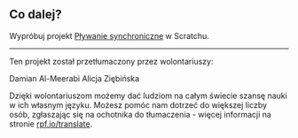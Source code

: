## Co dalej?

Wypróbuj projekt [Pływanie synchroniczne](https://projects.raspberrypi.org/pl-PL/projects/synchronised-swimming) w Scratchu.

***

Ten projekt został przetłumaczony przez wolontariuszy:

Damian Al-Meerabi
Alicja Ziębińska

Dzięki wolontariuszom możemy dać ludziom na całym świecie szansę nauki w ich własnym języku. Możesz pomóc nam dotrzeć do większej liczby osób, zgłaszając się na ochotnika do tłumaczenia - więcej informacji na stronie [rpf.io/translate](https://rpf.io/translate).
